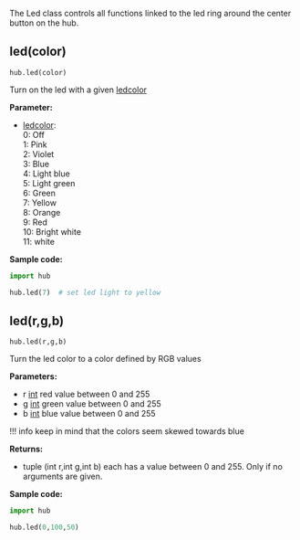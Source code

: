 
The Led class controls all functions linked to the led ring around the center button on the hub.

## led(color)

`hub.led(color)`

Turn on the led with a given [ledcolor](data_types.md#led)

__Parameter:__

*  [ledcolor](data_types.md#led):  
   0: Off  
   1:  Pink           
   2:  Violet             
   3:  Blue           
   4:  Light blue     
   5:  Light green    
   6:  Green          
   7:  Yellow         
   8:  Orange         
   9:  Red             
   10: Bright white   
   11: white          

__Sample code:__

``` python
import hub

hub.led(7)  # set led light to yellow
```

## led(r,g,b)

`hub.led(r,g,b)`

Turn the led color to a color defined by RGB values

__Parameters:__  

*  r [int](data_types.md#int) red value between 0 and 255
*  g [int](data_types.md#int) green value between 0 and 255
*  b [int](data_types.md#int) blue value between 0 and 255

!!! info
      keep in mind that the colors seem skewed towards blue


__Returns:__

* tuple (int r,int g,int b) each has a value between 0 and 255. Only if no arguments are given.

__Sample code:__
``` python
import hub

hub.led(0,100,50)
```


 

